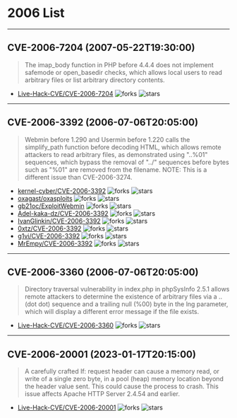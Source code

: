 # 2006 List

---
## CVE-2006-7204 (2007-05-22T19:30:00)
> The imap_body function in PHP before 4.4.4 does not implement safemode or open_basedir checks, which allows local users to read arbitrary files or list arbitrary directory contents.
- [Live-Hack-CVE/CVE-2006-7204](https://github.com/Live-Hack-CVE/CVE-2006-7204)	<img alt="forks" src="https://img.shields.io/github/forks/Live-Hack-CVE/CVE-2006-7204">	<img alt="stars" src="https://img.shields.io/github/stars/Live-Hack-CVE/CVE-2006-7204">

---
## CVE-2006-3392 (2006-07-06T20:05:00)
> Webmin before 1.290 and Usermin before 1.220 calls the simplify_path function before decoding HTML, which allows remote attackers to read arbitrary files, as demonstrated using "..%01" sequences, which bypass the removal of "../" sequences before bytes such as "%01" are removed from the filename.  NOTE: This is a different issue than CVE-2006-3274.
- [kernel-cyber/CVE-2006-3392](https://github.com/kernel-cyber/CVE-2006-3392)	<img alt="forks" src="https://img.shields.io/github/forks/kernel-cyber/CVE-2006-3392">	<img alt="stars" src="https://img.shields.io/github/stars/kernel-cyber/CVE-2006-3392">
- [oxagast/oxasploits](https://github.com/oxagast/oxasploits)	<img alt="forks" src="https://img.shields.io/github/forks/oxagast/oxasploits">	<img alt="stars" src="https://img.shields.io/github/stars/oxagast/oxasploits">
- [gb21oc/ExploitWebmin](https://github.com/gb21oc/ExploitWebmin)	<img alt="forks" src="https://img.shields.io/github/forks/gb21oc/ExploitWebmin">	<img alt="stars" src="https://img.shields.io/github/stars/gb21oc/ExploitWebmin">
- [Adel-kaka-dz/CVE-2006-3392](https://github.com/Adel-kaka-dz/CVE-2006-3392)	<img alt="forks" src="https://img.shields.io/github/forks/Adel-kaka-dz/CVE-2006-3392">	<img alt="stars" src="https://img.shields.io/github/stars/Adel-kaka-dz/CVE-2006-3392">
- [IvanGlinkin/CVE-2006-3392](https://github.com/IvanGlinkin/CVE-2006-3392)	<img alt="forks" src="https://img.shields.io/github/forks/IvanGlinkin/CVE-2006-3392">	<img alt="stars" src="https://img.shields.io/github/stars/IvanGlinkin/CVE-2006-3392">
- [0xtz/CVE-2006-3392](https://github.com/0xtz/CVE-2006-3392)	<img alt="forks" src="https://img.shields.io/github/forks/0xtz/CVE-2006-3392">	<img alt="stars" src="https://img.shields.io/github/stars/0xtz/CVE-2006-3392">
- [g1vi/CVE-2006-3392](https://github.com/g1vi/CVE-2006-3392)	<img alt="forks" src="https://img.shields.io/github/forks/g1vi/CVE-2006-3392">	<img alt="stars" src="https://img.shields.io/github/stars/g1vi/CVE-2006-3392">
- [MrEmpy/CVE-2006-3392](https://github.com/MrEmpy/CVE-2006-3392)	<img alt="forks" src="https://img.shields.io/github/forks/MrEmpy/CVE-2006-3392">	<img alt="stars" src="https://img.shields.io/github/stars/MrEmpy/CVE-2006-3392">

---
## CVE-2006-3360 (2006-07-06T20:05:00)
> Directory traversal vulnerability in index.php in phpSysInfo 2.5.1 allows remote attackers to determine the existence of arbitrary files via a .. (dot dot) sequence and a trailing null (%00) byte in the lng parameter, which will display a different error message if the file exists.
- [Live-Hack-CVE/CVE-2006-3360](https://github.com/Live-Hack-CVE/CVE-2006-3360)	<img alt="forks" src="https://img.shields.io/github/forks/Live-Hack-CVE/CVE-2006-3360">	<img alt="stars" src="https://img.shields.io/github/stars/Live-Hack-CVE/CVE-2006-3360">

---
## CVE-2006-20001 (2023-01-17T20:15:00)
> A carefully crafted If: request header can cause a memory read, or write of a single zero byte, in a pool (heap) memory location beyond the header value sent. This could cause the process to crash. This issue affects Apache HTTP Server 2.4.54 and earlier.
- [Live-Hack-CVE/CVE-2006-20001](https://github.com/Live-Hack-CVE/CVE-2006-20001)	<img alt="forks" src="https://img.shields.io/github/forks/Live-Hack-CVE/CVE-2006-20001">	<img alt="stars" src="https://img.shields.io/github/stars/Live-Hack-CVE/CVE-2006-20001">
